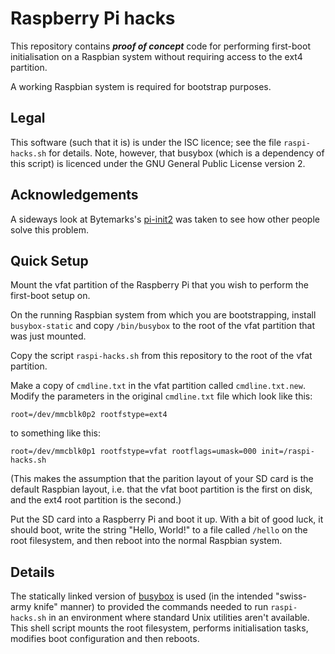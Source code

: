 # Raspberry Pi hacks

This repository contains ***proof of concept*** code for performing
first-boot initialisation on a Raspbian system without requiring
access to the ext4 partition.

A working Raspbian system is required for bootstrap purposes.

## Legal

This software (such that it is) is under the ISC licence; see the file 
`raspi-hacks.sh` for details. Note, however, that busybox (which is a 
dependency of this script) is licenced under the GNU General Public 
License version 2.

## Acknowledgements

A sideways look at Bytemarks's
[pi-init2](https://github.com/BytemarkHosting/pi-init2) was taken to
see how other people solve this problem.

## Quick Setup

Mount the vfat partition of the Raspberry Pi that you wish to perform
the first-boot setup on. 

On the running Raspbian system from which you are bootstrapping,
install `busybox-static` and copy `/bin/busybox` to the root of the
vfat partition that was just mounted.

Copy the script `raspi-hacks.sh` from this repository to the root of
the vfat partition.

Make a copy of `cmdline.txt` in the vfat partition called
`cmdline.txt.new`. Modify the parameters in the original `cmdline.txt`
file which look like this:

`root=/dev/mmcblk0p2 rootfstype=ext4`

to something like this:

`root=/dev/mmcblk0p1 rootfstype=vfat rootflags=umask=000 init=/raspi-hacks.sh`

(This makes the assumption that the parition layout of your SD card is
the default Raspbian layout, i.e. that the vfat boot partition is the
first on disk, and the ext4 root partition is the second.)

Put the SD card into a Raspberry Pi and boot it up. With a bit of good
luck, it should boot, write the string "Hello, World!" to a file
called `/hello` on the root filesystem, and then reboot into the
normal Raspbian system.

## Details

The statically linked version of [busybox](https://busybox.net) is
used (in the intended "swiss-army knife" manner) to provided the
commands needed to run `raspi-hacks.sh` in an environment where
standard Unix utilities aren't available. This shell script mounts the
root filesystem, performs initialisation tasks, modifies boot
configuration and then reboots.


